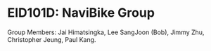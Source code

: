 # EID101D: NaviBike Group 
Group Members: Jai Himatsingka, Lee SangJoon (Bob), Jimmy Zhu, Christopher Jeung, Paul Kang. 
